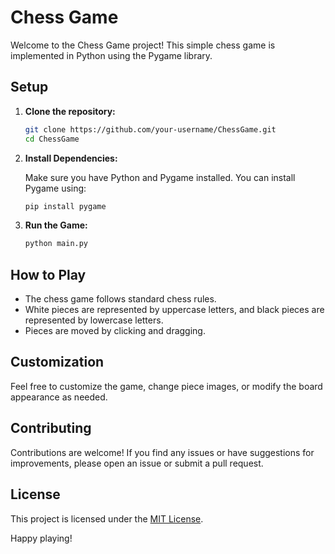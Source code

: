 # Chess Game

Welcome to the Chess Game project! This simple chess game is implemented in Python using the Pygame library.

## Setup

1. **Clone the repository:**

    ```bash
    git clone https://github.com/your-username/ChessGame.git
    cd ChessGame
    ```

2. **Install Dependencies:**

    Make sure you have Python and Pygame installed. You can install Pygame using:

    ```bash
    pip install pygame
    ```

3. **Run the Game:**

    ```bash
    python main.py
    ```

## How to Play

- The chess game follows standard chess rules.
- White pieces are represented by uppercase letters, and black pieces are represented by lowercase letters.
- Pieces are moved by clicking and dragging.

## Customization

Feel free to customize the game, change piece images, or modify the board appearance as needed.

## Contributing

Contributions are welcome! If you find any issues or have suggestions for improvements, please open an issue or submit a pull request.

## License

This project is licensed under the [MIT License](LICENSE).

Happy playing!
